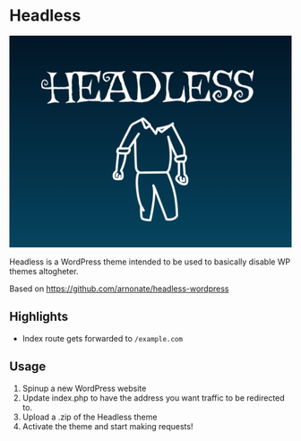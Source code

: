 # Headless

![Headless WordPress Theme](https://raw.githubusercontent.com/lbenevento/wp-headless-theme/main/screenshot.png)

Headless is a WordPress theme intended to be used to basically disable WP themes altogheter.

Based on https://github.com/arnonate/headless-wordpress

## Highlights

- Index route gets forwarded to `/example.com`

## Usage

1. Spinup a new WordPress website
2. Update index.php to have the address you want traffic to be redirected to.
3. Upload a .zip of the Headless theme
4. Activate the theme and start making requests!
